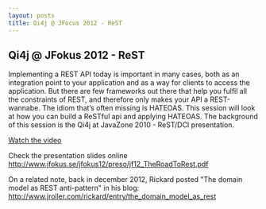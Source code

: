```yaml
---
layout: posts
title: Qi4j @ JFocus 2012 - ReST
---
```

## Qi4j @ JFokus 2012 - ReST

Implementing a REST API today is important in many cases, both as an integration point to your application and as a way for clients to access the application. But there are few frameworks out there that help you fulfil all the constraints of REST, and therefore only makes your API a REST-wannabe. The idiom that’s often missing is HATEOAS. This session will look at how you can build a ReSTful api and applying HATEOAS. The background of this session is the Qi4j at JavaZone 2010 - ReST/DCI presentation.

[Watch the video](http://www.parleys.com/#st=5&id=3059&sl=6)

Check the presentation slides online http://www.jfokus.se/jfokus12/preso/jf12_TheRoadToRest.pdf

On a related note, back in december 2012, Rickard posted "The domain model as REST anti-pattern" in his blog: http://www.jroller.com/rickard/entry/the_domain_model_as_rest

